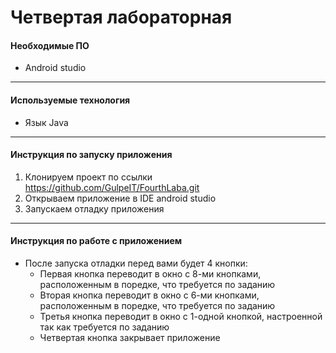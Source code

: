 # Четвертая лабораторная
#### Необходимые ПО
* Android studio
___

#### Используемые технология
* Язык Java
___

#### Инструкция по запуску приложения
1. Клонируем проект по ссылки https://github.com/GulpeIT/FourthLaba.git
2. Открываем приложение в IDE android studio
3. Запускаем отладку приложения
___

#### Инструкция по работе с приложением
* После запуска отладки перед вами будет 4 кнопки:
  * Первая кнопка переводит в окно с 8-ми кнопками, расположенным в поредке, что требуется по заданию
  * Вторая кнопка переводит в окно с 6-ми кнопками, расположенным в поредке, что требуется по заданию
  * Третья кнопка переводит в окно с 1-одной кнопкой, настроенной так как требуется по заданию
  * Четвертая кнопка закрывает приложение
